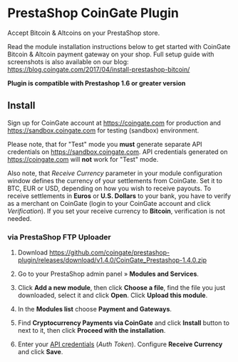 # PrestaShop CoinGate Plugin

Accept Bitcoin & Altcoins on your PrestaShop store.

Read the module installation instructions below to get started with CoinGate Bitcoin & Altcoin payment gateway on your shop.
Full setup guide with screenshots is also available on our blog: <https://blog.coingate.com/2017/04/install-prestashop-bitcoin/>

**Plugin is compatible with Prestashop 1.6 or greater version**

## Install

Sign up for CoinGate account at <https://coingate.com> for production and <https://sandbox.coingate.com> for testing (sandbox) environment.

Please note, that for "Test" mode you **must** generate separate API credentials on <https://sandbox.coingate.com>. API credentials generated on <https://coingate.com> will **not** work for "Test" mode.

Also note, that *Receive Currency* parameter in your module configuration window defines the currency of your settlements from CoinGate. Set it to BTC, EUR or USD, depending on how you wish to receive payouts. To receive settlements in **Euros** or **U.S. Dollars** to your bank, you have to verify as a merchant on CoinGate (login to your CoinGate account and click *Verification*). If you set your receive currency to **Bitcoin**, verification is not needed.

### via PrestaShop FTP Uploader

1. Download <https://github.com/coingate/prestashop-plugin/releases/download/v1.4.0/CoinGate_Prestashop-1.4.0.zip>

2. Go to your PrestaShop admin panel » **Modules and Services**.

3. Click **Add a new module**, then click **Choose a file**, find the file you just downloaded, select it and click **Open**. Click **Upload this module**.

4. In the **Modules list** choose **Payment and Gateways**.

5. Find **Cryptocurrency Payments via CoinGate** and click **Install** button to next to it, then click **Proceed with the installation**.

6. Enter your [API credentials](https://support.coingate.com/en/42/how-can-i-create-coingate-api-credentials) (*Auth Token*). Configure **Receive Currency** and click **Save**.
